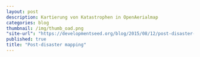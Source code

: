 ```yaml
---
layout: post
description: Kartierung von Katastrophen in OpenAerialmap
categories: blog
thumbnail: /img/thumb_oad.png
"site-url": "https://developmentseed.org/blog/2015/08/12/post-disaster-imagery/"
published: true
title: "Post-disaster mapping"
---
```


